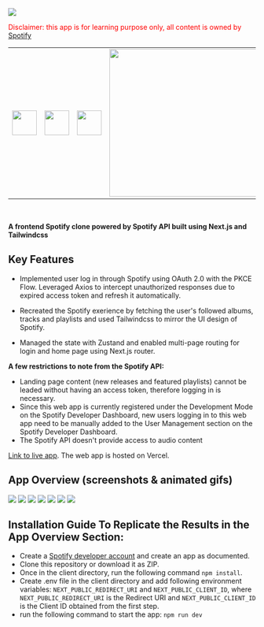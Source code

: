  <img src="https://user-images.githubusercontent.com/54665027/236880821-574dfe7f-c793-4a8b-8d02-4c3663b556ab.png" width=""> 


 
 
 <span style="color:red">Disclaimer: this app is for learning purpose only, all content is owned by [Spotify](https://open.spotify.com/) </span>
<br>
<table>
<tr>
<td ><img src="https://user-images.githubusercontent.com/54665027/236881205-8fe1e680-05c9-4b36-91e2-156f268dc0c0.png" width="50" > </td> 

<td><img src="https://user-images.githubusercontent.com/54665027/231562214-78102b25-036c-417e-b222-bcf6ce9d46b6.png" width="50"> </td>
<td><img src="https://user-images.githubusercontent.com/54665027/236884255-cff0240c-824b-4736-8419-aaef39a07ace.png" width="50"> </td>
<td><img src="https://user-images.githubusercontent.com/54665027/236882227-211e1869-d734-4161-ab6c-a219f790073d.png" width="300"> </td>
</tr>

</table>
<br>


 **A frontend Spotify clone powered by Spotify API built using Next.js and Tailwindcss**
 



## Key Features

* Implemented user log in through Spotify using OAuth 2.0 with the PKCE Flow. Leveraged Axios to intercept unauthorized responses due to expired access token and refresh it automatically. 

* Recreated the Spotify exerience by fetching the user's followed albums, tracks and playlists and used Tailwindcss to mirror the UI design of Spotify.

* Managed the state with Zustand and enabled multi-page routing for login and home page using Next.js router.

  

**A few restrictions to note from the Spotify API:**
* Landing page content (new releases and featured playlists) cannot be leaded without having an access token, therefore logging in is necessary.
* Since this web app is currently registered under the Development Mode on the Spotify Developer Dashboard, new users logging in to this web app need to be manually added to the User Management section on the Spotify Developer Dashboard.
*  The Spotify API doesn't provide access to audio content
 
 [Link to live app](https://clonify-majdbrt.vercel.app/). The web app is hosted on Vercel.

## App Overview (screenshots & animated gifs)
<img src="https://github.com/majdbrt/clonify/assets/54665027/80dfc23c-94e6-43d2-b3c1-3bf5d1c219d4" >

<img src="https://github.com/majdbrt/clonify/assets/54665027/68c19e8c-8dfc-48ce-9ddb-3d6ccc9483b2">
<img src="https://github.com/majdbrt/clonify/assets/54665027/46d62ef8-3529-4826-ac9f-7d85d59c43d9">
<img src="https://github.com/majdbrt/clonify/assets/54665027/0f70ea25-0d2f-445f-a5e6-e26889496a62" >


<img src="https://github.com/majdbrt/clonify/assets/54665027/68cf0149-02ea-4d21-abd0-56453ef2f281" >

<img src="https://github.com/majdbrt/clonify/assets/54665027/cfc73c00-137b-4528-81fc-75d954049d0a" >

<img src="https://github.com/majdbrt/clonify/assets/54665027/d604b4d3-c53f-496b-9fb5-8e980a25c460" >

## Installation Guide To Replicate the Results in the App Overview Section:
* Create a [Spotify developer account](https://developer.spotify.com/) and create an app as documented.
* Clone this repository or download it as ZIP.
* Once in the client directory, run the following command `npm install`.
* Create .env file in the client directory and add following environment variables: ``` NEXT_PUBLIC_REDIRECT_URI ``` and `NEXT_PUBLIC_CLIENT_ID`, where `NEXT_PUBLIC_REDIRECT_URI` is the Redirect URI and `NEXT_PUBLIC_CLIENT_ID` is the Client ID obtained from the first step.
* run the following command to start the app: `npm run dev`
